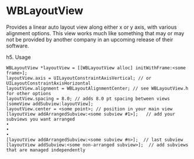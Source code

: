 # WBLayoutView
Provides a linear auto layout view along either x or y axis, with various alignment options.
This view works much like something that may or may not be provided by another company in an upcoming
release of their software.

h5. Usage

    WBLayoutView *layoutView = [[WBLayoutView alloc] initWithFrame:<some frame>];
    layoutView.axis = UILayoutConstraintAxisVertical; // or UILayoutConstraintAxisHorizontal
    layoutView.alignment = WBLayoutAlignmentCenter; // see WBLayoutView.h for other options
    layoutView.spacing = 8.0; // adds 8.0 pt spacing between views
    [someView addSubview:layoutView];
    layoutView.center = <some point>; // position in your main view
    [layoutView addArrangedSubview:<some subview #1>];   // add your subviews you want arranged
    •
    •
    •
    [layoutView addArrangedSubview:<some subview #n>];  // last subview
    [layoutView addSubview:<some non-arranged subview>];  // add subviews that are managed independently
    
